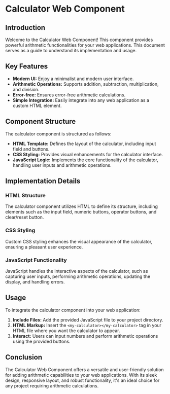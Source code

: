 # Calculator Web Component

## Introduction

Welcome to the Calculator Web Component! This component provides powerful arithmetic functionalities for your web applications. This document serves as a guide to understand its implementation and usage.

## Key Features

- **Modern UI:** Enjoy a minimalist and modern user interface.
- **Arithmetic Operations:** Supports addition, subtraction, multiplication, and division.
- **Error-free:** Ensures error-free arithmetic calculations.
- **Simple Integration:** Easily integrate into any web application as a custom HTML element.

## Component Structure

The calculator component is structured as follows:

- **HTML Template:** Defines the layout of the calculator, including input field and buttons.
- **CSS Styling:** Provides visual enhancements for the calculator interface.
- **JavaScript Logic:** Implements the core functionality of the calculator, handling user inputs and arithmetic operations.

## Implementation Details

### HTML Structure

The calculator component utilizes HTML to define its structure, including elements such as the input field, numeric buttons, operator buttons, and clear/reset button.

### CSS Styling

Custom CSS styling enhances the visual appearance of the calculator, ensuring a pleasant user experience.

### JavaScript Functionality

JavaScript handles the interactive aspects of the calculator, such as capturing user inputs, performing arithmetic operations, updating the display, and handling errors.

## Usage

To integrate the calculator component into your web application:

1. **Include Files:** Add the provided JavaScript file to your project directory.
2. **HTML Markup:** Insert the `<my-calculator></my-calculator>` tag in your HTML file where you want the calculator to appear.
3. **Interact:** Users can input numbers and perform arithmetic operations using the provided buttons.

## Conclusion

The Calculator Web Component offers a versatile and user-friendly solution for adding arithmetic capabilities to your web applications. With its sleek design, responsive layout, and robust functionality, it's an ideal choice for any project requiring arithmetic calculations.

